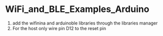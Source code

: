 # WiFi_and_BLE_Examples_Arduino

1. add the wifinina and arduinoble libraries through the libraries manager
2. For the host only wire pin D12 to the reset pin
